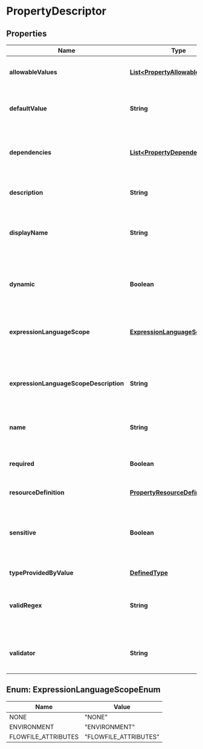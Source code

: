 # PropertyDescriptor

## Properties
Name | Type | Description | Notes
------------ | ------------- | ------------- | -------------
**allowableValues** | [**List&lt;PropertyAllowableValue&gt;**](PropertyAllowableValue.md) | A list of the allowable values for the property |  [optional]
**defaultValue** | **String** | The default value if a user-set value is not specified |  [optional]
**dependencies** | [**List&lt;PropertyDependency&gt;**](PropertyDependency.md) | The dependencies that this property has on other properties |  [optional]
**description** | **String** | The description of what the property does |  [optional]
**displayName** | **String** | The display name of the property key, if different from the name |  [optional]
**dynamic** | **Boolean** | Whether or not the descriptor is for a dynamically added property |  [optional]
**expressionLanguageScope** | [**ExpressionLanguageScopeEnum**](#ExpressionLanguageScopeEnum) | The scope of expression language supported by this property |  [optional]
**expressionLanguageScopeDescription** | **String** | The description of the expression language scope supported by this property |  [optional]
**name** | **String** | The name of the property key |  [optional]
**required** | **Boolean** | Whether or not  the property is required for the component |  [optional]
**resourceDefinition** | [**PropertyResourceDefinition**](PropertyResourceDefinition.md) |  |  [optional]
**sensitive** | **Boolean** | Whether or not  the value of the property is considered sensitive (e.g., passwords and keys) |  [optional]
**typeProvidedByValue** | [**DefinedType**](DefinedType.md) |  |  [optional]
**validRegex** | **String** | A regular expression that can be used to validate the value of this property |  [optional]
**validator** | **String** | Name of the validator used for this property descriptor |  [optional]

<a name="ExpressionLanguageScopeEnum"></a>
## Enum: ExpressionLanguageScopeEnum
Name | Value
---- | -----
NONE | &quot;NONE&quot;
ENVIRONMENT | &quot;ENVIRONMENT&quot;
FLOWFILE_ATTRIBUTES | &quot;FLOWFILE_ATTRIBUTES&quot;
